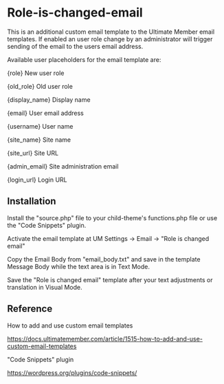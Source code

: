 # Role-is-changed-email

This is an additional custom email template to the Ultimate Member email templates.
If enabled an user role change by an administrator will trigger sending of the email to the users email address.

Available user placeholders for the email template are:

{role}         New user role 

{old_role}     Old user role

{display_name} Display name

{email}        User email address

{username}     User name

{site_name}    Site name

{site_url}     Site URL

{admin_email}  Site administration email

{login_url}    Login URL

## Installation

Install the "source.php" file to your child-theme's functions.php file or use the "Code Snippets" plugin.

Activate the email template at UM Settings -> Email -> "Role is changed email"

Copy the Email Body from "email_body.txt" and save in the template Message Body while the text area is in Text Mode.

Save the "Role is changed email" template after your text adjustments or translation in Visual Mode.

## Reference

How to add and use custom email templates

https://docs.ultimatemember.com/article/1515-how-to-add-and-use-custom-email-templates

"Code Snippets" plugin

https://wordpress.org/plugins/code-snippets/
